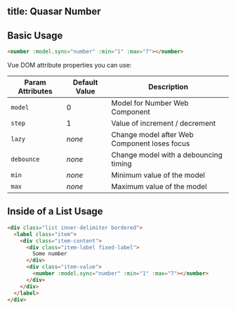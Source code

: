 title: Quasar Number
---
<input type="hidden" data-fullpage-demo="number">

## Basic Usage

``` html
<number :model.sync="number" :min="1" :max="7"></number>
```

Vue DOM attribute properties you can use:

| Param Attributes | Default Value | Description |
| --- | --- | --- |
| `model` | 0 | Model for Number Web Component |
| `step` | 1 | Value of increment / decrement |
| `lazy` | *none* | Change model after Web Component loses focus |
| `debounce` | *none* | Change model with a debouncing timing |
| `min` | *none* | Minimum value of the model |
| `max` | *none* | Maximum value of the model |

## Inside of a List Usage

``` html
<div class="list inner-delimiter bordered">
  <label class="item">
    <div class="item-content">
      <div class="item-label fixed-label">
        Some number
      </div>
      <div class="item-value">
        <number :model.sync="number" :min="1" :max="7"></number>
      </div>
    </div>
  </label>
</div>
```
